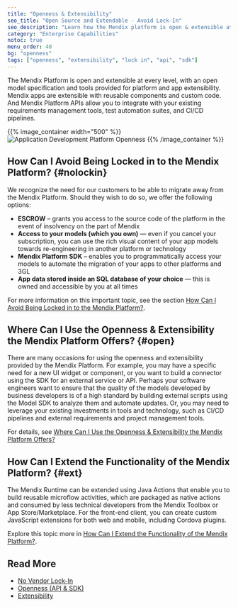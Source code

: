 ```yaml
---
title: "Openness & Extensibility"
seo_title: "Open Source and Extendable - Avoid Lock-In"
seo_description: "Learn how the Mendix platform is open & extensible at every level, & how to avoid being locked in to the platform with ESCROW, the platform SDK & SQL databases."
category: "Enterprise Capabilities"
notoc: true
menu_order: 40
bg: "openness"
tags: ["openness", "extensibility", "lock in", "api", "sdk"]
---
```


The Mendix Platform is open and extensible at every level, with an open model specification and tools provided for platform and app extensibility. Mendix apps are extensible with reusable components and custom code. And Mendix Platform APIs allow you to integrate with your existing requirements management tools, test automation suites, and CI/CD pipelines.

{{% image_container width="500" %}}
![Application Development Platform Openness](attachments/platform-openness-web-chart-1.png)
{{% /image_container %}}

## How Can I Avoid Being Locked in to the Mendix Platform? {#nolockin}

We recognize the need for our customers to be able to migrate away from the Mendix Platform. Should they wish to do so, we offer the following options:

* **ESCROW** – grants you access to the source code of the platform in the event of insolvency on the part of Mendix
* **Access to your models (which you own)** — even if you cancel your subscription, you can use the rich visual content of your app models towards re-engineering in another platform or technology
* **Mendix Platform SDK** – enables you to programmatically access your models to automate the migration of your apps to other platforms and 3GL
* **App data stored inside an SQL database of your choice** — this is owned and accessible by you at all times

For more information on this important topic, see the section [How Can I Avoid Being Locked in to the Mendix Platform?](no-vendor-lockin#avoid-lockin).

## Where Can I Use the Openness & Extensibility the Mendix Platform Offers? {#open}

There are many occasions for using the openness and extensibility provided by the Mendix Platform. For example, you may have a specific need for a new UI widget or component, or you want to build a connector using the SDK for an external service or API. Perhaps your software engineers want to ensure that the quality of the models developed by business developers is of a high standard by building external scripts using the Model SDK to analyze them and automate updates. Or, you may need to leverage your existing investments in tools and technology, such as CI/CD pipelines and external requirements and project management tools.

For details, see [Where Can I Use the Openness & Extensibility the Mendix Platform Offers?](openness-api-sdk#where)

## How Can I Extend the Functionality of the Mendix Platform? {#ext}

The Mendix Runtime can be extended using Java Actions that enable you to build reusable microflow activities, which are packaged as native actions and consumed by less technical developers from the Mendix Toolbox or App Store/Marketplace. For the front-end client, you can create custom JavaScript extensions for both web and mobile, including Cordova plugins.

Explore this topic more in [How Can I Extend the Functionality of the Mendix Platform?](extensibility#extend-functionality).

## Read More

* [No Vendor Lock-In](no-vendor-lockin)
* [Openness (API & SDK)](openness-api-sdk)
* [Extensibility](extensibility)
